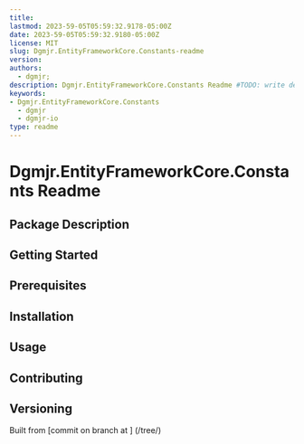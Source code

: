 ```yaml
---
title:
lastmod: 2023-59-05T05:59:32.9178-05:00Z
date: 2023-59-05T05:59:32.9180-05:00Z
license: MIT
slug: Dgmjr.EntityFrameworkCore.Constants-readme
version:
authors:
  - dgmjr;
description: Dgmjr.EntityFrameworkCore.Constants Readme #TODO: write description for Dgmjr.EntityFrameworkCore.Constants Readme
keywords:
- Dgmjr.EntityFrameworkCore.Constants
  - dgmjr
  - dgmjr-io
type: readme
---
```

# Dgmjr.EntityFrameworkCore.Constants Readme
<!-- TODO: Write the contents of the Dgmjr.EntityFrameworkCore.Constants Readme file -->
## Package Description
## Getting Started
## Prerequisites
## Installation
## Usage
## Contributing
## Versioning
Built from [commit  on branch  at ]
(/tree/)
